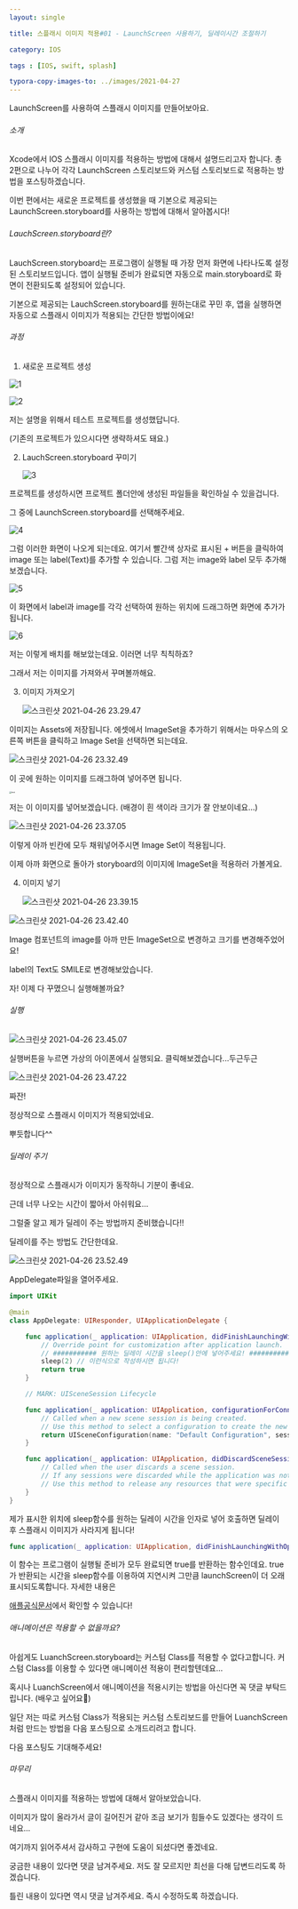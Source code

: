 ```yaml
---
layout: single 

title: 스플래시 이미지 적용#01 - LaunchScreen 사용하기, 딜레이시간 조절하기

category: IOS

tags : [IOS, swift, splash]

typora-copy-images-to: ../images/2021-04-27
---
```


LaunchScreen를 사용하여 스플래시 이미지를 만들어보아요.



###### 소개

Xcode에서 IOS 스플래시 이미지를 적용하는 방법에 대해서 설명드리고자 합니다. 총 2편으로 나누어 각각 LaunchScreen 스토리보드와 커스텀 스토리보드로 적용하는 방법을 포스팅하겠습니다. 

이번 편에서는 새로운 프로젝트를 생성했을 때 기본으로 제공되는 LaunchScreen.storyboard를 사용하는 방법에 대해서 알아봅시다!



###### LauchScreen.storyboard란?

LauchScreen.storyboard는 프로그램이 실행될 때 가장 먼저 화면에 나타나도록 설정된 스토리보드입니다. 앱이 실행될 준비가 완료되면 자동으로 main.storyboard로 화면이 전환되도록 설정되어 있습니다. 

기본으로 제공되는 LauchScreen.storyboard를 원하는대로 꾸민 후, 앱을 실행하면 자동으로 스플래시 이미지가 적용되는 간단한 방법이에요! 



###### 과정

1. 새로운 프로젝트 생성

![1](../images/2021-04-27/1.png)

![2](../images/2021-04-27/2.png)

저는 설명을 위해서 테스트 프로젝트를 생성했답니다. 

(기존의 프로젝트가 있으시다면 생략하셔도 돼요.)

2. LauchScreen.storyboard 꾸미기

   ![3](../images/2021-04-27/3.png)

프로젝트를 생성하시면 프로젝트 폴더안에 생성된 파일들을 확인하실 수 있을겁니다. 

그 중에 LaunchScreen.storyboard를 선택해주세요.

![4](../images/2021-04-27/4.png)

그럼 이러한 화면이 나오게 되는데요. 여기서 빨간색 상자로 표시된 + 버튼을 클릭하여 image 또는 label(Text)를 추가할 수 있습니다. 그럼 저는 image와 label 모두 추가해보겠습니다. 

![5](../images/2021-04-27/5.png)

이 화면에서 label과 image를 각각 선택하여 원하는 위치에 드래그하면 화면에 추가가 됩니다.

![6](../images/2021-04-27/6.png)

저는 이렇게 배치를 해보았는데요. 이러면 너무 칙칙하죠?

그래서 저는 이미지를 가져와서 꾸며볼까해요.

3. 이미지 가져오기

   ![스크린샷 2021-04-26 23.29.47](../images/2021-04-27/7.png)

이미지는 Assets에 저장됩니다. 에셋에서 ImageSet을 추가하기 위해서는 마우스의 오른쪽 버튼을 클릭하고 Image Set을 선택하면 되는데요. 

![스크린샷 2021-04-26 23.32.49](../images/2021-04-27/8.png)

이 곳에 원하는 이미지를 드래그하여 넣어주면 됩니다.

<img src="../images/2021-04-27/test.png" alt="test" style="zoom:25%;" />

저는 이 이미지를 넣어보겠습니다. (배경이 흰 색이라 크기가 잘 안보이네요...)

![스크린샷 2021-04-26 23.37.05](../images/2021-04-27/9.png)

이렇게 아까 빈칸에 모두 채워넣어주시면 Image Set이 적용됩니다. 

이제 아까 화면으로 돌아가 storyboard의 이미지에 ImageSet을 적용하러 가볼게요.

4. 이미지 넣기

   ![스크린샷 2021-04-26 23.39.15](../images/2021-04-27/10.png)

![스크린샷 2021-04-26 23.42.40](../images/2021-04-27/11.png)

Image 컴포넌트의 image를 아까 만든 ImageSet으로 변경하고 크기를 변경해주었어요! 

label의 Text도 SMILE로 변경해보았습니다. 

자! 이제 다 꾸몄으니 실행해볼까요?



###### 실행

![스크린샷 2021-04-26 23.45.07](../images/2021-04-27/12.png)

실행버튼을 누르면 가상의 아이폰에서 실행되요. 클릭해보겠습니다...두근두근

![스크린샷 2021-04-26 23.47.22](../images/2021-04-27/13.png)

짜잔!

정상적으로 스플래시 이미지가 적용되었네요. 

뿌듯합니다^^



###### 딜레이 주기

정상적으로 스플래시가 이미지가 동작하니 기분이 좋네요. 

근데 너무 나오는 시간이 짧아서 아쉬워요...

그럴줄 알고 제가 딜레이 주는 방법까지 준비했습니다!!

딜레이를 주는 방법도 간단한데요. 

![스크린샷 2021-04-26 23.52.49](../images/2021-04-27/14.png)

AppDelegate파일을 열어주세요. 

~~~swift
import UIKit

@main
class AppDelegate: UIResponder, UIApplicationDelegate {

    func application(_ application: UIApplication, didFinishLaunchingWithOptions launchOptions: [UIApplication.LaunchOptionsKey: Any]?) -> Bool {
        // Override point for customization after application launch.
        // ########### 원하는 딜레이 시간을 sleep()안에 넣어주세요! ############
        sleep(2) // 이런식으로 작성하시면 됩니다!
        return true
    }

    // MARK: UISceneSession Lifecycle

    func application(_ application: UIApplication, configurationForConnecting connectingSceneSession: UISceneSession, options: UIScene.ConnectionOptions) -> UISceneConfiguration {
        // Called when a new scene session is being created.
        // Use this method to select a configuration to create the new scene with.
        return UISceneConfiguration(name: "Default Configuration", sessionRole: connectingSceneSession.role)
    }

    func application(_ application: UIApplication, didDiscardSceneSessions sceneSessions: Set<UISceneSession>) {
        // Called when the user discards a scene session.
        // If any sessions were discarded while the application was not running, this will be called shortly after application:didFinishLaunchingWithOptions.
        // Use this method to release any resources that were specific to the discarded scenes, as they will not return.
    }
}
~~~

제가 표시한 위치에 sleep함수를 원하는 딜레이 시간을 인자로 넣어 호출하면 딜레이 후 스플래시 이미지가 사라지게 됩니다!

 ~~~swift
 func application(_ application: UIApplication, didFinishLaunchingWithOptions launchOptions: [UIApplication.LaunchOptionsKey: Any]?) -> Bool {}
 ~~~

이 함수는 프로그램이 실행될 준비가 모두 완료되면 true를 반환하는 함수인데요. true가 반환되는 시간을 sleep함수를 이용하여 지연시켜 그만큼 launchScreen이 더 오래 표시되도록합니다. 자세한 내용은 

[애플공식문서](https://developer.apple.com/documentation/uikit/uiapplicationdelegate/1622921-application)에서 확인할 수 있습니다!



###### 애니메이션은 적용할 수 없을까요?

아쉽게도 LuanchScreen.storyboard는 커스텀 Class를 적용할 수 없다고합니다. 커스텀 Class를 이용할 수 있다면 애니메이션 적용이 편리할텐데요...

혹시나 LuanchScreen에서 애니메이션을 적용시키는 방법을 아신다면 꼭 댓글 부탁드립니다. (배우고 싶어요🤩)

일단 저는 따로 커스텀  Class가 적용되는 커스텀 스토리보드를 만들어 LuanchScreen처럼 만드는 방법을 다음 포스팅으로 소개드리려고 합니다. 

다음 포스팅도 기대해주세요!



###### 마무리

스플래시 이미지를 적용하는 방법에 대해서 알아보았습니다.

이미지가 많이 올라가서 글이 길어진거 같아 조금 보기가 힘들수도 있겠다는 생각이 드네요...

여기까지 읽어주셔서 감사하고 구현에 도움이 되셨다면 좋겠네요. 

궁금한 내용이 있다면 댓글 남겨주세요. 저도 잘 모르지만 최선을 다해 답변드리도록 하겠습니다.

틀린 내용이 있다면 역시 댓글 남겨주세요. 즉시 수정하도록 하겠습니다. 